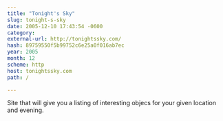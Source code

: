 ```yaml
---
title: "Tonight's Sky"
slug: tonight-s-sky
date: 2005-12-10 17:43:54 -0600
category: 
external-url: http://tonightssky.com/
hash: 89759550f5b99752c6e25a0f016ab7ec
year: 2005
month: 12
scheme: http
host: tonightssky.com
path: /

---
```


Site that will give you a listing of interesting objecs for your given location and evening.
